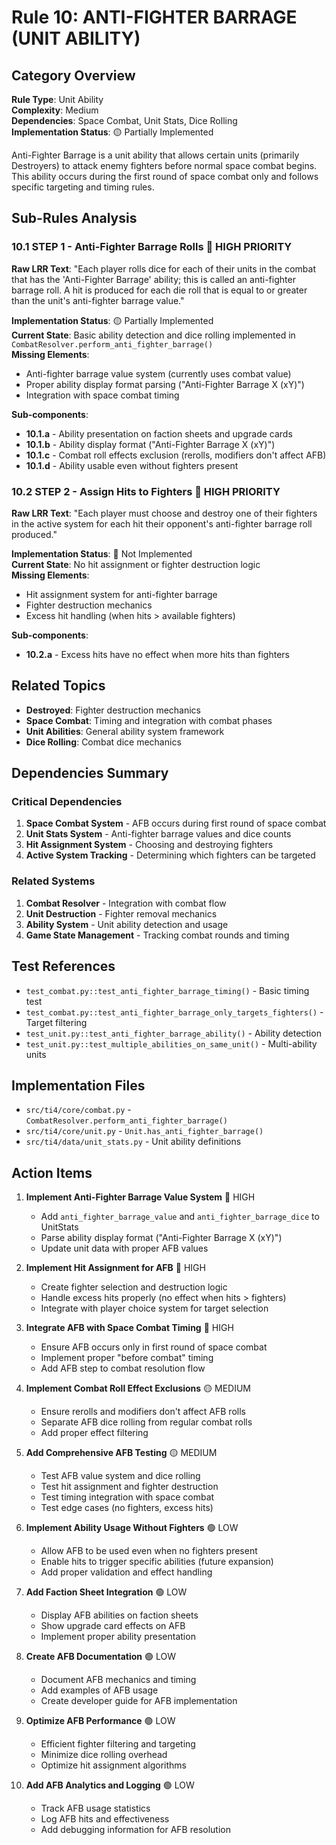 # Rule 10: ANTI-FIGHTER BARRAGE (UNIT ABILITY)

## Category Overview
**Rule Type**: Unit Ability  
**Complexity**: Medium  
**Dependencies**: Space Combat, Unit Stats, Dice Rolling  
**Implementation Status**: 🟡 Partially Implemented  

Anti-Fighter Barrage is a unit ability that allows certain units (primarily Destroyers) to attack enemy fighters before normal space combat begins. This ability occurs during the first round of space combat only and follows specific targeting and timing rules.

## Sub-Rules Analysis

### 10.1 STEP 1 - Anti-Fighter Barrage Rolls 🔴 HIGH PRIORITY
**Raw LRR Text**: "Each player rolls dice for each of their units in the combat that has the 'Anti-Fighter Barrage' ability; this is called an anti-fighter barrage roll. A hit is produced for each die roll that is equal to or greater than the unit's anti-fighter barrage value."

**Implementation Status**: 🟡 Partially Implemented  
**Current State**: Basic ability detection and dice rolling implemented in `CombatResolver.perform_anti_fighter_barrage()`  
**Missing Elements**: 
- Anti-fighter barrage value system (currently uses combat value)
- Proper ability display format parsing ("Anti-Fighter Barrage X (xY)")
- Integration with space combat timing

**Sub-components**:
- **10.1.a** - Ability presentation on faction sheets and upgrade cards
- **10.1.b** - Ability display format ("Anti-Fighter Barrage X (xY)")
- **10.1.c** - Combat roll effects exclusion (rerolls, modifiers don't affect AFB)
- **10.1.d** - Ability usable even without fighters present

### 10.2 STEP 2 - Assign Hits to Fighters 🔴 HIGH PRIORITY
**Raw LRR Text**: "Each player must choose and destroy one of their fighters in the active system for each hit their opponent's anti-fighter barrage roll produced."

**Implementation Status**: 🔴 Not Implemented  
**Current State**: No hit assignment or fighter destruction logic  
**Missing Elements**:
- Hit assignment system for anti-fighter barrage
- Fighter destruction mechanics
- Excess hit handling (when hits > available fighters)

**Sub-components**:
- **10.2.a** - Excess hits have no effect when more hits than fighters

## Related Topics
- **Destroyed**: Fighter destruction mechanics
- **Space Combat**: Timing and integration with combat phases
- **Unit Abilities**: General ability system framework
- **Dice Rolling**: Combat dice mechanics

## Dependencies Summary

### Critical Dependencies
1. **Space Combat System** - AFB occurs during first round of space combat
2. **Unit Stats System** - Anti-fighter barrage values and dice counts
3. **Hit Assignment System** - Choosing and destroying fighters
4. **Active System Tracking** - Determining which fighters can be targeted

### Related Systems
1. **Combat Resolver** - Integration with combat flow
2. **Unit Destruction** - Fighter removal mechanics
3. **Ability System** - Unit ability detection and usage
4. **Game State Management** - Tracking combat rounds and timing

## Test References
- `test_combat.py::test_anti_fighter_barrage_timing()` - Basic timing test
- `test_combat.py::test_anti_fighter_barrage_only_targets_fighters()` - Target filtering
- `test_unit.py::test_anti_fighter_barrage_ability()` - Ability detection
- `test_unit.py::test_multiple_abilities_on_same_unit()` - Multi-ability units

## Implementation Files
- `src/ti4/core/combat.py` - `CombatResolver.perform_anti_fighter_barrage()`
- `src/ti4/core/unit.py` - `Unit.has_anti_fighter_barrage()`
- `src/ti4/data/unit_stats.py` - Unit ability definitions

## Action Items

1. **Implement Anti-Fighter Barrage Value System** 🔴 HIGH
   - Add `anti_fighter_barrage_value` and `anti_fighter_barrage_dice` to UnitStats
   - Parse ability display format ("Anti-Fighter Barrage X (xY)")
   - Update unit data with proper AFB values

2. **Implement Hit Assignment for AFB** 🔴 HIGH
   - Create fighter selection and destruction logic
   - Handle excess hits properly (no effect when hits > fighters)
   - Integrate with player choice system for target selection

3. **Integrate AFB with Space Combat Timing** 🔴 HIGH
   - Ensure AFB occurs only in first round of space combat
   - Implement proper "before combat" timing
   - Add AFB step to combat resolution flow

4. **Implement Combat Roll Effect Exclusions** 🟡 MEDIUM
   - Ensure rerolls and modifiers don't affect AFB rolls
   - Separate AFB dice rolling from regular combat rolls
   - Add proper effect filtering

5. **Add Comprehensive AFB Testing** 🟡 MEDIUM
   - Test AFB value system and dice rolling
   - Test hit assignment and fighter destruction
   - Test timing integration with space combat
   - Test edge cases (no fighters, excess hits)

6. **Implement Ability Usage Without Fighters** 🟢 LOW
   - Allow AFB to be used even when no fighters present
   - Enable hits to trigger specific abilities (future expansion)
   - Add proper validation and effect handling

7. **Add Faction Sheet Integration** 🟢 LOW
   - Display AFB abilities on faction sheets
   - Show upgrade card effects on AFB
   - Implement proper ability presentation

8. **Create AFB Documentation** 🟢 LOW
   - Document AFB mechanics and timing
   - Add examples of AFB usage
   - Create developer guide for AFB implementation

9. **Optimize AFB Performance** 🟢 LOW
   - Efficient fighter filtering and targeting
   - Minimize dice rolling overhead
   - Optimize hit assignment algorithms

10. **Add AFB Analytics and Logging** 🟢 LOW
    - Track AFB usage statistics
    - Log AFB hits and effectiveness
    - Add debugging information for AFB resolution